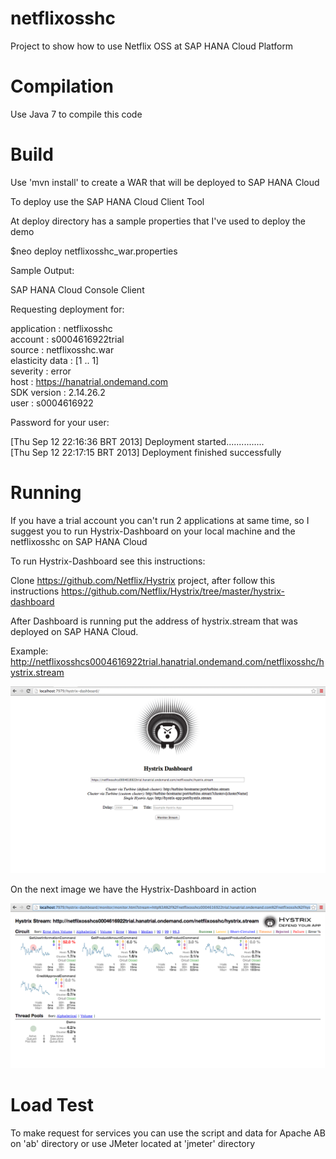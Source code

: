 netflixosshc
============

Project to show how to use Netflix OSS at SAP HANA Cloud Platform

Compilation
============
Use Java 7 to compile this code

Build
============
Use 'mvn install' to create a WAR that will be deployed to SAP HANA Cloud

To deploy use the SAP HANA Cloud Client Tool

At deploy directory has a sample properties that I've used to deploy the demo

$neo deploy netflixosshc_war.properties

Sample Output:


SAP HANA Cloud Console Client



Requesting deployment for:

   application           : netflixosshc<br>
   account               : s0004616922trial<br>
   source                : netflixosshc.war<br>
   elasticity data       : [1 .. 1]<br>
   severity              : error<br>
   host                  : https://hanatrial.ondemand.com<br>
   SDK version           : 2.14.26.2<br>
   user                  : s0004616922<br>

Password for your user: 

[Thu Sep 12 22:16:36 BRT 2013] Deployment started...............<br>
[Thu Sep 12 22:17:15 BRT 2013] Deployment finished successfully



Running
=============
If you have a trial account you can't run 2 applications at same time, so I suggest you to run Hystrix-Dashboard on your local machine and the netflixosshc on SAP HANA Cloud

To run Hystrix-Dashboard see this instructions:

Clone https://github.com/Netflix/Hystrix project, after follow this instructions https://github.com/Netflix/Hystrix/tree/master/hystrix-dashboard

After Dashboard is running put the address of hystrix.stream that was deployed on SAP HANA Cloud. 

Example: http://netflixosshcs0004616922trial.hanatrial.ondemand.com/netflixosshc/hystrix.stream 

![Main Dashboard](/images/dashboard-main.png)

On the next image we have the Hystrix-Dashboard in action

![Dashboard In Action](/images/dashboard-action.png)

Load Test
============
To make request for services you can use the script and data for Apache AB on 'ab' directory or use JMeter located at 'jmeter' directory
